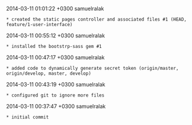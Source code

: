 2014-03-11 01:01:22 +0300 samuelralak 

	* created the static pages controller and associated files #1 (HEAD, feature/1-user-interface)

2014-03-11 00:55:12 +0300 samuelralak 

	* installed the bootstrp-sass gem #1

2014-03-11 00:47:17 +0300 samuelralak 

	* added code to dynamically generate secret token (origin/master, origin/develop, master, develop)

2014-03-11 00:43:19 +0300 samuelralak 

	* configured git to ignore more files

2014-03-11 00:37:47 +0300 samuelralak 

	* initial commit

